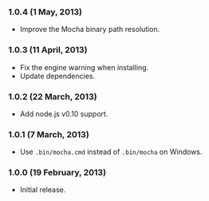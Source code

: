 ### 1.0.4 (1 May, 2013) ###

* Improve the Mocha binary path resolution.


### 1.0.3 (11 April, 2013) ###

* Fix the engine warning when installing.
* Update dependencies.


### 1.0.2 (22 March, 2013) ###

* Add node.js v0.10 support.


### 1.0.1 (7 March, 2013) ###

* Use `.bin/mocha.cmd` instead of `.bin/mocha` on Windows.


### 1.0.0 (19 February, 2013) ###

* Initial release.
